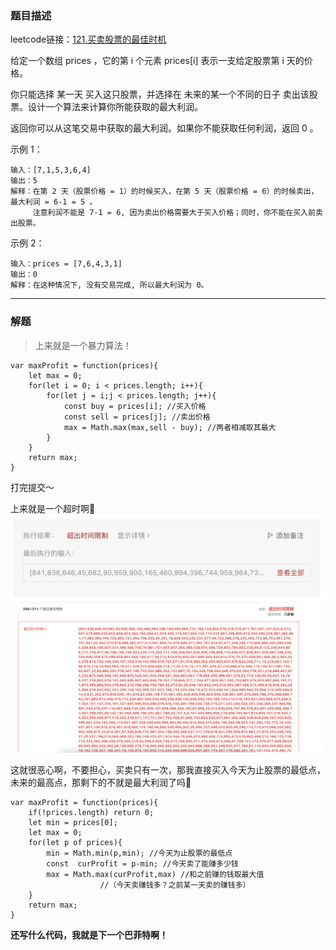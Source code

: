 ### 题目描述

leetcode链接：[121.买卖股票的最佳时机](https://leetcode-cn.com/problems/best-time-to-buy-and-sell-stock/)
    
给定一个数组 prices ，它的第 i 个元素 prices[i] 表示一支给定股票第 i 天的价格。

你只能选择 某一天 买入这只股票，并选择在 未来的某一个不同的日子 卖出该股票。设计一个算法来计算你所能获取的最大利润。

返回你可以从这笔交易中获取的最大利润。如果你不能获取任何利润，返回 0 。

 

示例 1：
```
输入：[7,1,5,3,6,4]
输出：5
解释：在第 2 天（股票价格 = 1）的时候买入，在第 5 天（股票价格 = 6）的时候卖出，最大利润 = 6-1 = 5 。
     注意利润不能是 7-1 = 6, 因为卖出价格需要大于买入价格；同时，你不能在买入前卖出股票。
```
示例 2：
```
输入：prices = [7,6,4,3,1]
输出：0
解释：在这种情况下, 没有交易完成, 所以最大利润为 0。
```

---
### 解题
>上来就是一个暴力算法！
```
var maxProfit = function(prices){
    let max = 0;
    for(let i = 0; i < prices.length; i++){
        for(let j = i;j < prices.length; j++){
            const buy = prices[i]; //买入价格
            const sell = prices[j]; //卖出价格
            max = Math.max(max,sell - buy); //两者相减取其最大
        }
    }
    return max; 
}
```
打完提交～

上来就是一个超时啊🤮
![](https://raw.githubusercontent.com/ZhaoSheng2000/imgBed/main/img/202203090956544.png)
![](https://raw.githubusercontent.com/ZhaoSheng2000/imgBed/main/img/202203090957779.png)

这就很恶心啊，不要担心，买卖只有一次，那我直接买入今天为止股票的最低点，未来的最高点，那剩下的不就是最大利润了吗👏

```
var maxProfit = function(prices){
    if(!prices.length) return 0;
    let min = prices[0];
    let max = 0;
    for(let p of prices){
        min = Math.min(p,min); //今天为止股票的最低点
        const  curProfit = p-min; //今天卖了能赚多少钱
        max = Math.max(curProfit,max) //和之前赚的钱取最大值
                    //（今天卖赚钱多？之前某一天卖的赚钱多）
    }
    return max;
}
```
**还写什么代码，我就是下一个巴菲特啊！**